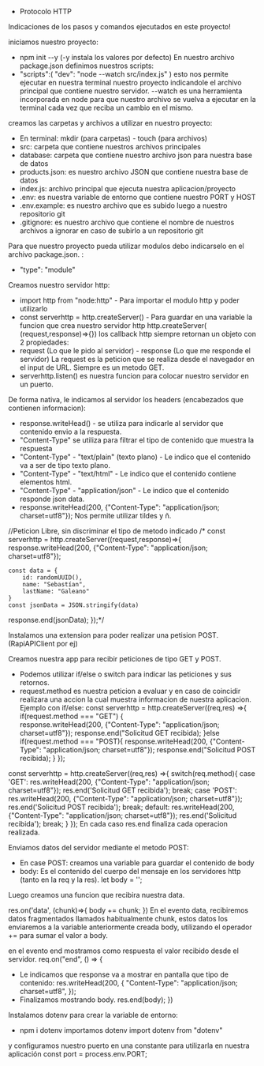 - Protocolo HTTP

Indicaciones de los pasos y comandos ejecutados en este proyecto!

iniciamos nuestro proyecto:

- npm init --y (-y instala los valores por defecto)
  En nuestro archivo package.json definimos nuestros scripts:
- "scripts":(
  "dev": "node --watch src/index.js"
  )
  esto nos permite ejecutar en nuestra terminal nuestro proyecto indicandole el archivo principal que contiene nuestro servidor.
  --watch es una herramienta incorporada en node para que nuestro archivo se vuelva a ejecutar en la terminal cada vez que reciba un cambio en el mismo.

creamos las carpetas y archivos a utilizar en nuestro proyecto:

- En terminal: mkdir (para carpetas) - touch (para archivos)
- src: carpeta que contiene nuestros archivos principales
- database: carpeta que contiene nuestro archivo json para nuestra base de datos
- products.json: es nuestro archivo JSON que contiene nuestra base de datos
- index.js: archivo principal que ejecuta nuestra aplicacion/proyecto
- .env: es nuestra variable de entorno que contiene nuestro PORT y HOST
- .env.example: es nuestro archivo que es subido luego a nuestro repositorio git
- .gitignore: es nuestro archivo que contiene el nombre de nuestros archivos a ignorar en caso de subirlo a un repositorio git

Para que nuestro proyecto pueda utilizar modulos debo indicarselo en el archivo package.json. :

- "type": "module"

Creamos nuestro servidor http:

- import http from "node:http" - Para importar el modulo http y poder utilizarlo
- const serverhttp = http.createServer() - Para guardar en una variable la funcion que crea nuestro servidor http
  http.createServer( (request,response)=>{})
  los callback http siempre retornan un objeto con 2 propiedades:
- request (Lo que le pido al servidor) - response (Lo que me responde el servidor)
  La request es la peticion que se realiza desde el navegador en el input de URL.
  Siempre es un metodo GET.
- serverhttp.listen() es nuestra funcion para colocar nuestro servidor en un puerto.

De forma nativa, le indicamos al servidor los headers (encabezados que contienen informacion):

- response.writeHead() - se utiliza para indicarle al servidor que contenido envio a la respuesta.
- "Content-Type" se utiliza para filtrar el tipo de contenido que muestra la respuesta
- "Content-Type" - "text/plain" (texto plano) - Le indico que el contenido va a ser de tipo texto plano.
- "Content-Type" - "text/html" - Le indico que el contenido contiene elementos html.
- "Content-Type" - "application/json" - Le indico que el contenido responde json data.
- response.writeHead(200, {"Content-Type": "application/json; charset=utf8"}); Nos permite utilizar tildes y ñ.

//Peticion Libre, sin discriminar el tipo de metodo indicado
/\* const serverhttp = http.createServer((request,response)=>{
response.writeHead(200, {"Content-Type": "application/json; charset=utf8"});

    const data = {
        id: randomUUID(),
        name: "Sebastían",
        lastName: "Galeano"
    }
    const jsonData = JSON.stringify(data)

response.end(jsonData);
});\*/

Instalamos una extension para poder realizar una petision POST. (RapiAPIClient por ej)

Creamos nuestra app para recibir peticiones de tipo GET y POST.

- Podemos utilizar if/else o switch para indicar las peticiones y sus retornos.
- request.method es nuestra peticion a evaluar y en caso de coincidir realizara una accion la cual muestra informacion de nuestra aplicacion.
  Ejemplo con if/else:
  const serverhttp = http.createServer((req,res) =>{
  if(request.method === "GET") {  
   response.writeHead(200, {"Content-Type": "application/json; charset=utf8"});
  response.end("Solicitud GET recibida);
  }else if(request.method === "POST){
  response.writeHead(200, {"Content-Type": "application/json; charset=utf8"});
  response.end("Solicitud POST recibida);
  }
  });

const serverhttp = http.createServer((req,res) =>{
switch(req.method){
case 'GET':
res.writeHead(200, {"Content-Type": "application/json; charset=utf8"});
res.end('Solicitud GET recibida');
break;
case 'POST':
res.writeHead(200, {"Content-Type": "application/json; charset=utf8"});
res.end('Solicitud POST recibida');
break;
default:
res.writeHead(200, {"Content-Type": "application/json; charset=utf8"});
res.end('Solicitud recibida');
break;
}
});
En cada caso res.end finaliza cada operacion realizada.

Enviamos datos del servidor mediante el metodo POST:

- En case POST:
  creamos una variable para guardar el contenido de body
- body: Es el contenido del cuerpo del mensaje en los servidores http (tanto en la req y la res).
  let body = '';

Luego creamos una funcion que recibira nuestra data.

res.on('data', (chunk)=>{
body += chunk;
})
En el evento data, recibiremos datos fragmentados llamados habitualmente chunk, estos datos los enviaremos a la variable anteriormente creada body, utilizando el operador += para sumar el valor a body.

en el evento end mostramos como respuesta el valor recibido desde el servidor.
req.on("end", () => {

- Le indicamos que response va a mostrar en pantalla que tipo de contenido:
  res.writeHead(200, {
  "Content-Type": "application/json; charset=utf8",
  });
- Finalizamos mostrando body.
  res.end(body); })

Instalamos dotenv para crear la variable de entorno:

- npm i dotenv
  importamos dotenv
  import dotenv from "dotenv"

y configuramos nuestro puerto en una constante para utilizarla en nuestra aplicación
const port = process.env.PORT;

